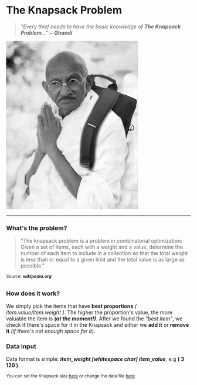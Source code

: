 # The Knapsack Problem
> _"Every thief needs to have the basic knowledge of **The Knapsack Problem**..."_ ~ ***Ghandi***

![Ghandi with a backpack](https://github.com/frieZZerr/Greedy-Algorithms/blob/main/Backpack/mahatma_ghandi_with_a_backpack.jpg)

---

### What's the problem?
> "The knapsack problem is a problem in combinatorial optimization: Given a set of items, each with a weight and a value, determine the number of each item to include
> in a collection so that the total weight is less than or equal to a given limit and the total value is as large as possible."

<sup>Source: ***wikipedia.org***</sup>

### How does it work?
We simply pick the items that have **best proportions** _( item.value/item.weight )_. The higher the proportion's value, the more valuable the item is ***(at the moment!)***. After we found the _"best item"_, we check if there's space for it in the Knapsack and either we **add it** or **remove it** _(if there's not enough space for it)_.

### Data input
Data format is simple: ***item_weight [whitespace char] item_value***, e.g **( 3 120 )**.

<sup>You can set the Knapsack size [here](https://github.com/frieZZerr/Greedy-Algorithms/blob/main/Backpack/Backpack.java#L11) or change the data file [here](https://github.com/frieZZerr/Greedy-Algorithms/blob/main/Backpack/Backpack.java#L75).</sup>
